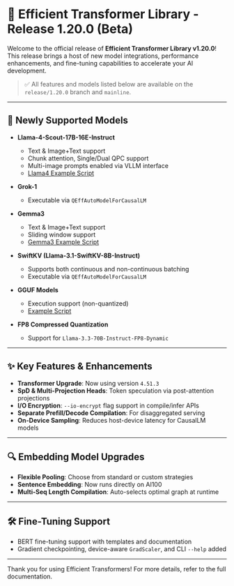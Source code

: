 # 🚀 Efficient Transformer Library - Release 1.20.0 (Beta)

Welcome to the official release of **Efficient Transformer Library v1.20.0**! This release brings a host of new model integrations, performance enhancements, and fine-tuning capabilities to accelerate your AI development.

> ✅ All features and models listed below are available on the `release/1.20.0` branch and `mainline`.

---

## 🧠 Newly Supported Models

- **Llama-4-Scout-17B-16E-Instruct**
  - Text & Image+Text support
  - Chunk attention, Single/Dual QPC support
  - Multi-image prompts enabled via VLLM interface
  - [Llama4 Example Script](https://github.com/quic/efficient-transformers/blob/main/examples/llama4_example.py)

- **Grok-1**
  - Executable via `QEffAutoModelForCausalLM`

- **Gemma3**
  - Text & Image+Text support
  - Sliding window support
  - [Gemma3 Example Script](https://github.com/quic/efficient-transformers/blob/main/examples/gemma3_example/gemma3_mm.py)


- **SwiftKV (Llama-3.1-SwiftKV-8B-Instruct)**
  - Supports both continuous and non-continuous batching
  - Executable via `QEffAutoModelForCausalLM`

- **GGUF Models**
  - Execution support (non-quantized)
  - [Example Script](https://github.com/quic/efficient-transformers/blob/main/examples/basic_gguf_models.py)

- **FP8 Compressed Quantization**
  - Support for `Llama-3.3-70B-Instruct-FP8-Dynamic`

---

## ✨ Key Features & Enhancements

- **Transformer Upgrade**: Now using version `4.51.3`
- **SpD & Multi-Projection Heads**: Token speculation via post-attention projections
- **I/O Encryption**: `--io-encrypt` flag support in compile/infer APIs
- **Separate Prefill/Decode Compilation**: For disaggregated serving
- **On-Device Sampling**: Reduces host-device latency for CausalLM models

---

## 🔍 Embedding Model Upgrades

- **Flexible Pooling**: Choose from standard or custom strategies
- **Sentence Embedding**: Now runs directly on AI100
- **Multi-Seq Length Compilation**: Auto-selects optimal graph at runtime

---

## 🛠️ Fine-Tuning Support

- BERT fine-tuning support with templates and documentation
- Gradient checkpointing, device-aware `GradScaler`, and CLI `--help` added

---
Thank you for using Efficient Transformers! For more details, refer to the full documentation.